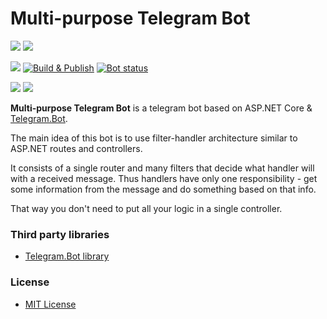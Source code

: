 Multi-purpose Telegram Bot
======
![](https://img.shields.io/github/v/release/admiralwoop/multi-purpose-tg-bot?include_prereleases&sort=semver)
[![](https://img.shields.io/badge/docker%20hub-099cec)](https://hub.docker.com/r/admiralwoop/multi-purpose-tg-bot)

![](https://img.shields.io/github/last-commit/admiralWoop/multi-purpose-tg-bot/master)
[![Build & Publish](https://github.com/admiralWoop/multi-purpose-tg-bot/actions/workflows/dotnetcore-build-publish.yml/badge.svg?branch=master)](https://github.com/admiralWoop/multi-purpose-tg-bot/actions/workflows/dotnetcore-build-publish.yml)
[![Bot status](https://www.codefactor.io/repository/github/admiralwoop/multi-purpose-tg-bot/badge)](https://www.codefactor.io/repository/github/admiralwoop/multi-purpose-tg-bot)

![](https://img.shields.io/uptimerobot/status/m792445404-cd70e737e9a5fe7c76f4522e)
![](https://img.shields.io/endpoint?url=https%3A%2F%2F90.188.94.43.sslip.io%2Fapi%2Ftotal-count)

**Multi-purpose Telegram Bot** is a telegram bot based on ASP.NET Core & [Telegram.Bot](https://github.com/TelegramBots/Telegram.Bot).

The main idea of this bot is to use filter-handler architecture similar to ASP.NET routes and controllers.

It consists of a single router and many filters that decide what handler will with a received message. Thus handlers have only one responsibility - get some information from the message and do something based on that info.

That way you don't need to put all your logic in a single controller.

### Third party libraries
* [Telegram.Bot library](https://github.com/TelegramBots/Telegram.Bot)

### License 
* [MIT License](https://github.com/admiralWoop/multi-purpose-tg-bot/blob/master/LICENSE)
